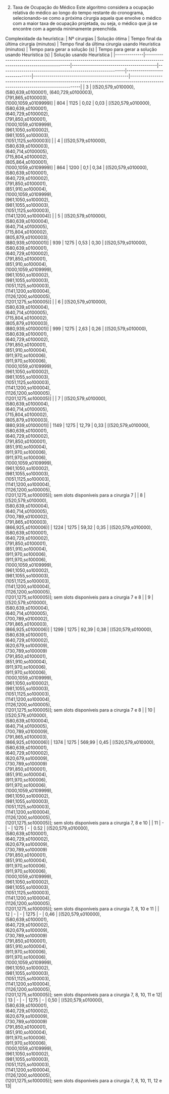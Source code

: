 2.	Taxa de Ocupação do Médico
Este algoritmo considera a ocupação relativa do médico ao longo do tempo restante do cronograma, selecionando-se como a próxima cirurgia aquela que envolve o médico com a maior taxa de ocupação projetada, ou seja, o médico que já se encontre com a agenda minimamente preenchida.

Complexidade da heurística:
| Nº cirurgias | Solução ótima                                                                                                         | Tempo final da última cirurgia (minutos) | Tempo final da última cirurgia usando Heurística (minutos) | Tempo para gerar a solução (s) | Tempo para gerar a solução usando Heurística (s) | Solução usando Heurística                                                                                                         |
|--------------|-----------------------------------------------------------------------------------------------------------------------|------------------------------------------|-------------------------------------------------------------|-------------------------------|-----------------------------------------------|-----------------------------------------------------------------------------------------------------------------------------------|
| 3            | [(520,579,s010000),(580,639,s0100001), (640,729,s0100003),<br>(791,865,s0100003),<br>(1000,1059,s0109999)]     | 804                                      | 1125                                                         | 0,02                          | 0,03                                          | [(520,579,s010000),<br>(580,639,s0100001),<br>(640,729,s0100002),<br>(791,850,s0100001),<br>(1000,1059,s0109999),<br>(961,1050,so100002),<br>(981,1055,so100003),<br>(1051,1125,so100003)]                 |
| 4            | [(520,579,s010000),<br>(580,639,s0100003),<br>(640,714,s0100005),<br>(715,804,s0100002),<br>(805,864,s0100001),<br>(1000,1059,s0109999)] | 864                                      | 1200                                                        | 0,1                           | 0,34                                          | [(520,579,s010000),<br>(580,639,s0100001),<br>(640,729,s0100002),<br>(791,850,s0100001),<br>(851,910,so100004),<br>(1000,1059,s0109999),<br>(961,1050,so100002),<br>(981,1055,so100003),<br>(1051,1125,so100003),<br>(1141,1200,so100004)] |
| 5            | [(520,579,s010000),<br>(580,639,s0100004),<br>(640,714,s0100005),<br>(715,804,s0100002),<br>(805,879,s0100003),<br>(880,939,s0100001)]   | 939                                      | 1275                                                        | 0,53                          | 0,30                                          | [(520,579,s010000),<br>(580,639,s0100001),<br>(640,729,s0100002),<br>(791,850,s0100001),<br>(851,910,so100004),<br>(1000,1059,s0109999),<br>(961,1050,so100002),<br>(981,1055,so100003),<br>(1051,1125,so100003),<br>(1141,1200,so100004),<br>(1126,1200,so100005),<br>(1201,1275,so100005)] |
| 6            | [(520,579,s010000),<br>(580,639,s0100004),<br>(640,714,s0100005),<br>(715,804,s0100002),<br>(805,879,s0100003),<br>(880,939,s0100001)]   | 999                                      | 1275                                                        | 2,63                          | 0,26                                          | [(520,579,s010000),<br>(580,639,s0100001),<br>(640,729,s0100002),<br>(791,850,s0100001),<br>(851,910,so100004),<br>(911,970,so100006),<br>(911,970,so100006),<br>(1000,1059,s0109999),<br>(961,1050,so100002),<br>(981,1055,so100003),<br>(1051,1125,so100003),<br>(1141,1200,so100004),<br>(1126,1200,so100005),<br>(1201,1275,so100005)] |
| 7            | [(520,579,s010000),<br>(580,639,s0100004),<br>(640,714,s0100005),<br>(715,804,s0100002),<br>(805,879,s0100003),<br>(880,939,s0100001)]   | 1149                                     | 1275                                                        | 12,79                         | 0,33                                          | [(520,579,s010000),<br>(580,639,s0100001),<br>(640,729,s0100002),<br>(791,850,s0100001),<br>(851,910,so100004),<br>(911,970,so100006),<br>(911,970,so100006),<br>(1000,1059,s0109999),<br>(961,1050,so100002),<br>(981,1055,so100003),<br>(1051,1125,so100003),<br>(1141,1200,so100004),<br>(1126,1200,so100005),<br>(1201,1275,so100005)]; sem slots disponíveis para a cirurgia 7 |
| 8            | [(520,579,s010000),<br>(580,639,s0100004),<br>(640,714,s0100005),<br>(700,789,s0100002),<br>(791,865,s0100003),<br>(866,925,s0100006)]   | 1224                                     | 1275                                                        | 59,32                         | 0,35                                          | [(520,579,s010000),<br>(580,639,s0100001),<br>(640,729,s0100002),<br>(791,850,s0100001),<br>(851,910,so100004),<br>(911,970,so100006),<br>(911,970,so100006),<br>(1000,1059,s0109999),<br>(961,1050,so100002),<br>(981,1055,so100003),<br>(1051,1125,so100003),<br>(1141,1200,so100004),<br>(1126,1200,so100005),<br>(1201,1275,so100005)]; sem slots disponíveis para a cirurgia 7 e 8 |
| 9            | [(520,579,s010000),<br>(580,639,s0100004),<br>(640,714,s0100005),<br>(700,789,s0100002),<br>(791,865,s0100003),<br>(866,925,s0100006)]   | 1299                                     | 1275                                                        | 92,39                         | 0,38                                          | [(520,579,s010000),<br>(580,639,s0100001),<br>(640,729,s0100002),<br>(620,679,so100009),<br>(730,789,so100009)<br>(791,850,s0100001),<br>(851,910,so100004),<br>(911,970,so100006),<br>(911,970,so100006),<br>(1000,1059,s0109999),<br>(961,1050,so100002),<br>(981,1055,so100003),<br>(1051,1125,so100003),<br>(1141,1200,so100004),<br>(1126,1200,so100005),<br>(1201,1275,so100005)]; sem slots disponíveis para a cirurgia 7 e 8 |
| 10           | [(520,579,s010000),<br>(580,639,s0100004),<br>(640,714,s0100005),<br>(700,789,s0100009),<br>(791,865,s0100003),<br>(866,925,s0100006)]   | 1374                                     | 1275                                                           | 569,99                        | 0,45                                             | [(520,579,s010000),<br>(580,639,s0100001),<br>(640,729,s0100002),<br>(620,679,so100009),<br>(730,789,so100009)<br>(791,850,s0100001),<br>(851,910,so100004),<br>(911,970,so100006),<br>(911,970,so100006),<br>(1000,1059,s0109999),<br>(961,1050,so100002),<br>(981,1055,so100003),<br>(1051,1125,so100003),<br>(1141,1200,so100004),<br>(1126,1200,so100005),<br>(1201,1275,so100005)]; sem slots disponíveis para a cirurgia 7, 8 e 10 |
| 11           | -             | -                                        | 1275                                                          | -                              | 0.52                                             | [(520,579,s010000),<br>(580,639,s0100001),<br>(640,729,s0100002),<br>(620,679,so100009),<br>(730,789,so100009)<br>(791,850,s0100001),<br>(851,910,so100004),<br>(911,970,so100006),<br>(911,970,so100006),<br>(1000,1059,s0109999),<br>(961,1050,so100002),<br>(981,1055,so100003),<br>(1051,1125,so100003),<br>(1141,1200,so100004),<br>(1126,1200,so100005),<br>(1201,1275,so100005)]; sem slots disponíveis para a cirurgia 7, 8, 10 e 11 |
| 12           | -                                                                                                                     | -                                        | 1275                                                        | -                              | 0,46                                          | [(520,579,s010000),<br>(580,639,s0100001),<br>(640,729,s0100002),<br>(620,679,so100009),<br>(730,789,so100009)<br>(791,850,s0100001),<br>(851,910,so100004),<br>(911,970,so100006),<br>(911,970,so100006),<br>(1000,1059,s0109999),<br>(961,1050,so100002),<br>(981,1055,so100003),<br>(1051,1125,so100003),<br>(1141,1200,so100004),<br>(1126,1200,so100005),<br>(1201,1275,so100005)]; sem slots disponíveis para a cirurgia 7, 8, 10, 11 e 12|
| 13           | -                                                                                                                     | -                                        | 1275                                                           | -                              |   0,50                                           | [(520,579,s010000),<br>(580,639,s0100001),<br>(640,729,s0100002),<br>(620,679,so100009),<br>(730,789,so100009)<br>(791,850,s0100001),<br>(851,910,so100004),<br>(911,970,so100006),<br>(911,970,so100006),<br>(1000,1059,s0109999),<br>(961,1050,so100002),<br>(981,1055,so100003),<br>(1051,1125,so100003),<br>(1141,1200,so100004),<br>(1126,1200,so100005),<br>(1201,1275,so100005)]; sem slots disponíveis para a cirurgia 7, 8, 10, 11, 12 e 13|
